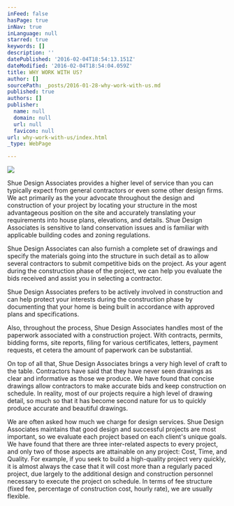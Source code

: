 ```yaml
---
inFeed: false
hasPage: true
inNav: true
inLanguage: null
starred: true
keywords: []
description: ''
datePublished: '2016-02-04T18:54:13.151Z'
dateModified: '2016-02-04T18:54:04.059Z'
title: WHY WORK WITH US?
author: []
sourcePath: _posts/2016-01-28-why-work-with-us.md
published: true
authors: []
publisher:
  name: null
  domain: null
  url: null
  favicon: null
url: why-work-with-us/index.html
_type: WebPage

---
```

![](https://the-grid-user-content.s3-us-west-2.amazonaws.com/eb7831a5-513d-46cd-b6d3-3fe33ca56c1a.png)

Shue Design Associates provides a higher level of service than you can typically expect from general contractors or even some other design firms.  We act primarily as the your advocate throughout the design and construction of your project by locating your structure in the most advantageous position on the site and accurately translating your requirements into house plans, elevations, and details.  Shue Design Associates is sensitive to land conservation issues and is familiar with applicable building codes and zoning regulations.

Shue Design Associates can also furnish a complete set of drawings and specify the materials going into the structure in such detail as to allow several contractors to submit competitive bids on the project.  As your agent during the construction phase of the project, we can help you evaluate the bids received and assist you in selecting a contractor.

Shue Design Associates prefers to be actively involved in construction and can help protect your interests during the construction phase by documenting that your home is being built in accordance with approved plans and specifications.

Also, throughout the process, Shue Design Associates handles most of the paperwork associated with a construction project.  With contracts, permits, bidding forms, site reports, filing for various certificates, letters, payment requests, et cetera the amount of paperwork can be substantial.

On top of all that, Shue Design Associates brings a very high level of craft to the table.  Contractors have said that they have never seen drawings as clear and informative as those we produce.  We have found that concise drawings allow contractors to make accurate bids and keep construction on schedule.  In reality, most of our projects require a high level of drawing detail, so much so that it has become second nature for us to quickly produce accurate and beautiful drawings.

We are often asked how much we charge for design services.  Shue Design Associates maintains that good design and successful projects are most important, so we evaluate each project based on each client's unique goals.  We have found that there are three inter-related aspects to every project, and only two of those aspects are attainable on any project:  Cost, Time, and Quality.  For example, if you seek to build a high-quality project very quickly, it is almost always the case that it will cost more than a regularly paced project, due largely to the additional design and construction personnel necessary to execute the project on schedule.  In terms of fee structure (fixed fee, percentage of construction cost, hourly rate), we are usually flexible.